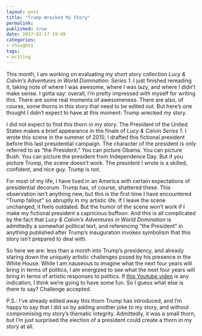 ```yaml
---
layout: post
title: "Trump Wrecked My Story"
permalink:
published: true
date: 2017-02-17 19:49
categories:
- thoughts
tags:
- writing
---
```


This month, I am working on evaluating my short story collection *Lucy & Calvin’s Adventures in World Domination: Series 1*. I just finished rereading it, taking note of where I was awesome, where I was lazy, and where I didn’t make sense. I gotta say: overall, I’m pretty impressed with myself for writing this. There are some real moments of awesomeness. There are also, of course, some thorns in this story that need to be edited out. But here’s one thought I didn’t expect to have at this moment: Trump wrecked my story.

I did not expect to find this thorn in my story. The President of the United States makes a brief appearance in the finale of *Lucy & Calvin Series 1*. I wrote this scene in the summer of 2015; I drafted this fictional president before this last presidential campaign. The character of the president is only referred to as “the President.” You can picture Obama. You can picture Bush. You can picture the president from Independence Day. But if you picture Trump, the scene doesn’t work. The president I wrote is a skilled, confident, and nice guy. Trump is not.

For most of my life, I have lived in an America with certain expectations of presidential decorum. Trump has, of course, shattered these. This observation isn’t anything new, but this is the first time I have encountered “Trump fallout” so abruptly in my artistic life. If I leave the scene unchanged, it feels outdated. But the humor of the scene won’t work if I make my fictional president a capricious buffoon. And this is all complicated by the fact that *Lucy & Calvin’s Adventures in World Domination* is admittedly a somewhat political text, and referencing “the President” in anything published after Trump’s inauguration invokes symbolism that this story isn’t prepared to deal with.

So here we are: less than a month into Trump’s presidency, and already staring down the uniquely artistic challenges posed by his presence in the White House. While I am nauseous to imagine what the next four years will bring in terms of politics, I am energized to see what the next four years will bring in terms of artistic responses to politics. If [this Youtube video](https://www.youtube.com/watch?v=CopDK_jI6DI) is any indication, I think we’re going to have some fun. So I guess what else is there to say? Challenge accepted.

P.S.: I’ve already edited away this thorn Trump has introduced, and I’m happy to say that I did so by adding another joke to my story, and without compromising my story’s thematic integrity. Admittedly, it was a small thorn, but I’m just surprised the election of a president could create a thorn in my story at all.
